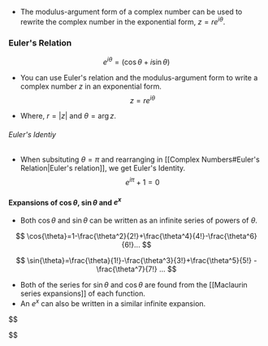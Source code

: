 - The modulus-argument form of a complex number can be used to rewrite the complex number in the exponential form, $z=re^{i\theta}$. 

### Euler's Relation

$$
e^{i\theta}=(\cos{\theta}+i\sin{\theta})
$$
- You can use Euler's relation and the modulus-argument form to write a complex number $z$ in an exponential form.
$$
z=re^{i\theta}
$$

- Where, $r=|z|$ and $\theta=\arg{z}$.   

###### Euler's Identiy
- When subsituting $\theta=\pi$ and rearranging in [[Complex Numbers#Euler's Relation|Euler's relation]], we get Euler's Identity.
$$
e^{i\pi}+1=0
$$

#### Expansions of $\cos{\theta}$, $\sin{\theta}$ and $e^x$
- Both $\cos{\theta}$ and $\sin{\theta}$ can be written as an infinite series of powers of $\theta$.

$$
\cos{\theta}=1-\frac{\theta^2}{2!}+\frac{\theta^4}{4!}-\frac{\theta^6}{6!}...
$$

$$
\sin{\theta}=\frac{\theta}{1!}-\frac{\theta^3}{3!}+\frac{\theta^5}{5!} - \frac{\theta^7}{7!} ...
$$

- Both of the series for $\sin{\theta}$ and $\cos{\theta}$ are found from the [[Maclaurin series expansions]] of each function. 
- An $e^x$ can also be written in a similar infinite expansion.

$$

$$
